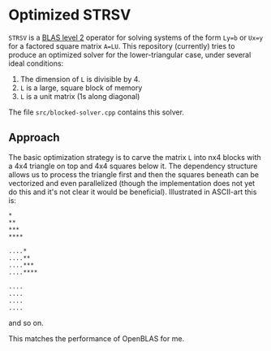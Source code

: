 # Optimized STRSV

`STRSV` is a [BLAS level 2](http://www.netlib.org/lapack/explore-html/d6/d30/group__single__blas__level2_ga59aeaec580e854d68c43c47e951637fe.html)
operator for solving systems of the form `Ly=b` or `Ux=y` for a factored square matrix `A=LU`.
This repository (currently) tries to produce an optimized solver for the lower-triangular case,
under several ideal conditions:

1. The dimension of `L` is divisible by 4.
2. `L` is a large, square block of memory
3. `L` is a unit matrix (1s along diagonal)

The file `src/blocked-solver.cpp` contains this solver.

## Approach

The basic optimization strategy is to carve the matrix `L` into nx4 blocks with a 4x4 triangle on top and 4x4 squares
below it.
The dependency structure allows us to process the triangle first and then the squares beneath can be vectorized and even
parallelized (though the implementation does not yet do this and it's not clear it would be beneficial).
Illustrated in ASCII-art this is:
```
*
**
***
****

....*
....**
....***
....****

....
....
....
....
```
and so on.

This matches the performance of OpenBLAS for me.